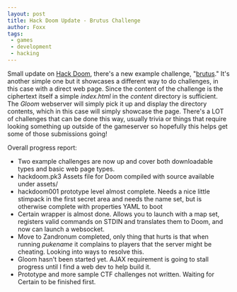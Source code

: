```yaml
---
layout: post
title: Hack Doom Update - Brutus Challenge
author: Foxx
tags:
 - games
 - development
 - hacking
---
```

Small update on [Hack Doom](https://github.com/frozenfoxx/hack-doom), there's a new example challenge, "[brutus](https://github.com/frozenfoxx/hack-doom/tree/master/challenges/brutus)." It's another simple one but it showcases a different way to do challenges, in this case with a direct web page.  Since the content of the challenge is the ciphertext itself a simple _index.html_ in the _content_ directory is sufficient.  The _Gloom_ webserver will simply pick it up and display the directory contents, which in this case will simply showcase the page.  There's a LOT of challenges that can be done this way, usually trivia or things that require looking something up outside of the gameserver so hopefully this helps get some of those submissions going!

Overall progress report:

- Two example challenges are now up and cover both downloadable types and basic web page types.
- hackdoom.pk3 Assets file for Doom compiled with source available under assets/
- hackdoom001 prototype level almost complete.  Needs a nice little stimpack in the first secret area and needs the name set, but is otherwise complete with properties YAML to boot
- Certain wrapper is almost done.  Allows you to launch with a map set, registers valid commands on STDIN and translates them to Doom, and now can launch a websocket.
- Move to Zandronum completed, only thing that hurts is that when running *pukename* it complains to players that the server might be cheating.  Looking into ways to resolve this.
- Gloom hasn't been started yet.  AJAX requirement is going to stall progress until I find a web dev to help build it.
- Prototype and more sample CTF challenges not written.  Waiting for Certain to be finished first.
